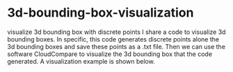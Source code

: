 # 3d-bounding-box-visualization
visualize 3d bounding box with discrete points
I share a code to visualize 3d bounding boxes. In specific, this code generates discrete points alone the 3d bounding boxes and save these points as a .txt file. Then we can use the software CloudCompare to visualize the 3d bounding box that the code generated. A visualization example is shown below.<br>
#
